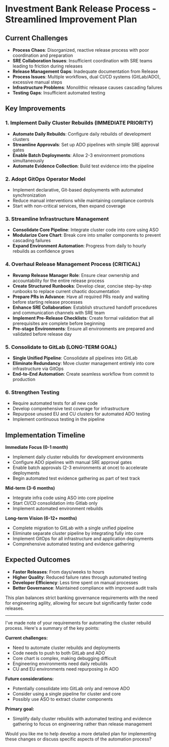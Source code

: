 # Investment Bank Release Process - Streamlined Improvement Plan

## Current Challenges

- **Process Chaos**: Disorganized, reactive release process with poor coordination and preparation
- **SRE Collaboration Issues**: Insufficient coordination with SRE teams leading to friction during releases
- **Release Management Gaps**: Inadequate documentation from Release 
- **Process Issues**: Multiple workflows, dual CI/CD systems (GitLab/ADO), excessive manual steps
- **Infrastructure Problems**: Monolithic releaase causes cascading failures
- **Testing Gaps**: Insufficient automated testing

## Key Improvements

### 1. Implement Daily Cluster Rebuilds (IMMEDIATE PRIORITY)
- **Automate Daily Rebuilds**: Configure daily rebuilds of development clusters
- **Streamline Approvals**: Set up ADO pipelines with simple SRE approval gates
- **Enable Batch Deployments**: Allow 2-3 environment promotions simultaneously
- **Automate Evidence Collection**: Build test evidence into the pipeline

### 2. Adopt GitOps Operator Model
- Implement declarative, Git-based deployments with automated synchronization
- Reduce manual interventions while maintaining compliance controls
- Start with non-critical services, then expand coverage

### 3. Streamline Infrastructure Management
- **Consolidate Core Pipeline**: Integrate cluster code into core using ASO
- **Modularize Core Chart**: Break core into smaller components to prevent cascading failures
- **Expand Environment Automation**: Progress from daily to hourly rebuilds as confidence grows

### 4. Overhaul Release Management Process (CRITICAL)
- **Revamp Release Manager Role**: Ensure clear ownership and accountability for the entire release process
- **Create Structured Runbooks**: Develop clear, concise step-by-step runbooks to replace current chaotic documentation
- **Prepare PRs in Advance**: Have all required PRs ready and waiting before starting release processes
- **Enhance SRE Collaboration**: Establish structured handoff procedures and communication channels with SRE team
- **Implement Pre-Release Checklists**: Create formal validation that all prerequisites are complete before beginning
- **Pre-stage Environments**: Ensure all environments are prepared and validated before release day

### 5. Consolidate to GitLab (LONG-TERM GOAL)
- **Single Unified Pipeline**: Consolidate all pipelines into GitLab
- **Eliminate Redundancy**: Move cluster management entirely into core infrastructure via GitOps
- **End-to-End Automation**: Create seamless workflow from commit to production

### 6. Strengthen Testing
- Require automated tests for all new code
- Develop comprehensive test coverage for infrastructure
- Repurpose unused EU and CU clusters for automated ADO testing
- Implement continuous testing in the pipeline

## Implementation Timeline

**Immediate Focus (0-1 month)**
- Implement daily cluster rebuilds for development environments
- Configure ADO pipelines with manual SRE approval gates
- Enable batch approvals (2-3 environments at once) to accelerate deployments
- Begin automated test evidence gathering as part of test track

**Mid-term (3-6 months)**
- Integrate infra code using ASO into core pipeline
- Start CI/CD consolidation into Gitlab only
- Implement automated environment rebuilds

**Long-term Vision (6-12+ months)**
- Complete migration to GitLab with a single unified pipeline
- Eliminate separate cluster pipeline by integrating fully into core
- Implement GitOps for all infrastructure and application deployments
- Comprehensive automated testing and evidence gathering

## Expected Outcomes

- **Faster Releases**: From days/weeks to hours
- **Higher Quality**: Reduced failure rates through automated testing
- **Developer Efficiency**: Less time spent on manual processes
- **Better Governance**: Maintained compliance with improved audit trails

This plan balances strict banking governance requirements with the need for engineering agility, allowing for secure but significantly faster code releases.


---

I've made note of your requirements for automating the cluster rebuild process. Here's a summary of the key points:

**Current challenges:**
- Need to automate cluster rebuilds and deployments
- Code needs to push to both GitLab and ADO
- Core chart is complex, making debugging difficult
- Engineering environments need daily rebuilds
- CU and EU environments need repurposing in ADO

**Future considerations:**
- Potentially consolidate into GitLab only and remove ADO
- Consider using a single pipeline for cluster and core
- Possibly use ASO to extract cluster components

**Primary goal:**
- Simplify daily cluster rebuilds with automated testing and evidence gathering to focus on engineering rather than release management

Would you like me to help develop a more detailed plan for implementing these changes or discuss specific aspects of the automation process?